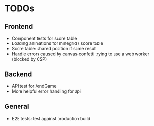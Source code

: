 # TODOs

## Frontend

- Component tests for score table
- Loading animations for minegrid / score table
- Score table: shared position if same result
- Handle errors caused by canvas-confetti trying to use a web worker (blocked by CSP)

## Backend

- API test for /endGame
- More helpful error handling for api

## General

- E2E tests: test against production build
